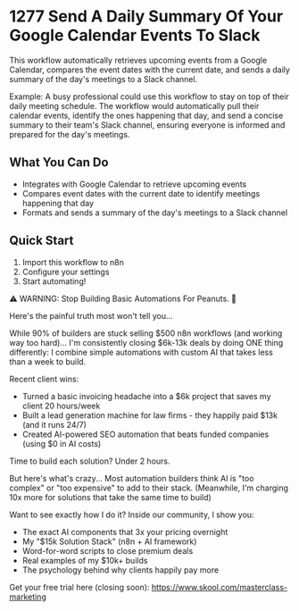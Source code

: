 # 1277 Send A Daily Summary Of Your Google Calendar Events To Slack

This workflow automatically retrieves upcoming events from a Google Calendar, compares the event dates with the current date, and sends a daily summary of the day's meetings to a Slack channel.

Example: A busy professional could use this workflow to stay on top of their daily meeting schedule. The workflow would automatically pull their calendar events, identify the ones happening that day, and send a concise summary to their team's Slack channel, ensuring everyone is informed and prepared for the day's meetings.

## What You Can Do
- Integrates with Google Calendar to retrieve upcoming events
- Compares event dates with the current date to identify meetings happening that day
- Formats and sends a summary of the day's meetings to a Slack channel

## Quick Start
1. Import this workflow to n8n
2. Configure your settings
3. Start automating!

⚠️ WARNING: Stop Building Basic Automations For Peanuts. 🚫

Here's the painful truth most won't tell you...

While 90% of builders are stuck selling $500 n8n workflows (and working way too hard)...
I'm consistently closing $6k-13k deals by doing ONE thing differently:
I combine simple automations with custom AI that takes less than a week to build.

Recent client wins:
* Turned a basic invoicing headache into a $6k project that saves my client 20 hours/week
* Built a lead generation machine for law firms - they happily paid $13k (and it runs 24/7)
* Created AI-powered SEO automation that beats funded companies (using $0 in AI costs)

Time to build each solution? Under 2 hours.

But here's what's crazy...
Most automation builders think AI is "too complex" or "too expensive" to add to their stack.
(Meanwhile, I'm charging 10x more for solutions that take the same time to build)

Want to see exactly how I do it?
Inside our community, I show you:
* The exact AI components that 3x your pricing overnight
* My "$15k Solution Stack" (n8n + AI framework)
* Word-for-word scripts to close premium deals
* Real examples of my $10k+ builds
* The psychology behind why clients happily pay more

Get your free trial here (closing soon): https://www.skool.com/masterclass-marketing

